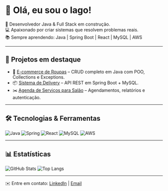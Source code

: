 # 👋 Olá, eu sou o Iago!

🚀 Desenvolvedor Java & Full Stack em construção.  
💻 Apaixonado por criar sistemas que resolvem problemas reais.  
📚 Sempre aprendendo: Java | Spring Boot | React | MySQL | AWS  

---

## 🌟 Projetos em destaque
- 🛒 [E-commerce de Roupas](link) – CRUD completo em Java com POO, Collections e Exceptions.
- 📦 [Sistema de Delivery](link) – API REST em Spring Boot + MySQL.
- ✂️ [Agenda de Serviços para Salão](link) – Agendamentos, relatórios e autenticação.

---

## 🛠️ Tecnologias & Ferramentas
![Java](https://img.shields.io/badge/Java-red?logo=java&logoColor=white)
![Spring](https://img.shields.io/badge/SpringBoot-green?logo=spring&logoColor=white)
![React](https://img.shields.io/badge/React-blue?logo=react&logoColor=white)
![MySQL](https://img.shields.io/badge/MySQL-4479A1?logo=mysql&logoColor=white)
![AWS](https://img.shields.io/badge/AWS-232F3E?logo=amazon-aws&logoColor=white)

---

## 📊 Estatísticas
![GitHub Stats](https://github-readme-stats.vercel.app/api?username=IagoZandone&show_icons=true&theme=radical)
![Top Langs](https://github-readme-stats.vercel.app/api/top-langs/?username=IagoZandone&layout=compact&theme=radical)

---

✉️ Entre em contato: [LinkedIn](wwww.linkedin.com/in/iagozandone) | [Email](iagozandone@gmail.com)
